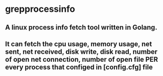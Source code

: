 # grepprocessinfo


## A linux process info fetch tool written in Golang. 

## It can fetch the cpu usage, memory usage, net sent, net received, disk write, disk read, number of open net connection, number of open file PER every process that configed in [config.cfg] file



